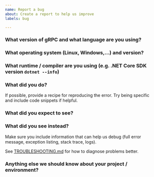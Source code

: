 ```yaml
---
name: Report a bug
about: Create a report to help us improve
labels: bug

---
```


<!--

This form is for bug reports and feature requests ONLY!
For general questions and troubleshooting, please ask/look for answers here:
- Documentation: https://docs.microsoft.com/aspnet/core/grpc
- Troubleshooting: https://docs.microsoft.com/aspnet/core/grpc/troubleshoot
- StackOverflow, with "grpc" tag: https://stackoverflow.com/questions/tagged/grpc

Issues specific to Grpc.Core (C-core server and client), or code generation with Grpc.Tools should be created at https://github.com/grpc/grpc/issues/new
-->

### What version of gRPC and what language are you using?


### What operating system (Linux, Windows,...) and version?


### What runtime / compiler are you using (e.g. .NET Core SDK version `dotnet --info`)


### What did you do?
If possible, provide a recipe for reproducing the error. Try being specific and include code snippets if helpful.

### What did you expect to see?


### What did you see instead?

Make sure you include information that can help us debug (full error message, exception listing, stack trace, logs).

See [TROUBLESHOOTING.md](https://github.com/grpc/grpc-dotnet/blob/master/TROUBLESHOOTING.md) for how to diagnose problems better.

### Anything else we should know about your project / environment?
